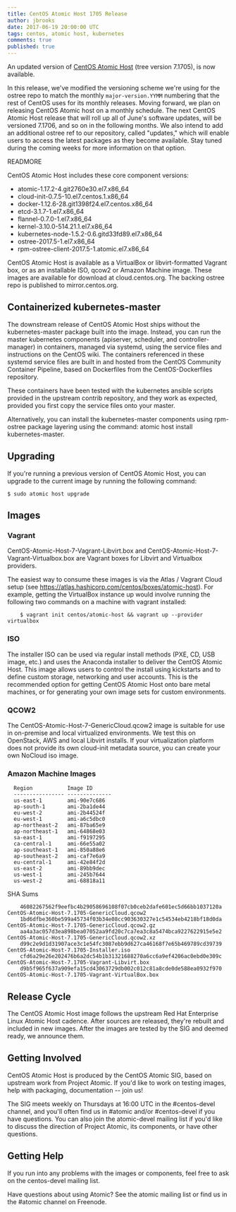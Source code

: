```yaml
---
title: CentOS Atomic Host 1705 Release
author: jbrooks
date: 2017-06-19 20:00:00 UTC
tags: centos, atomic host, kubernetes
comments: true
published: true
---
```


An updated version of [CentOS Atomic Host](https://wiki.centos.org/SpecialInterestGroup/Atomic/Download) (tree version 7.1705), is now
available.

In this release, we've modified the versioning scheme we're using for
the ostree repo to match the monthly `major-version.YYMM` numbering that
the rest of CentOS uses for its monthly releases. Moving forward, we
plan on releasing CentOS Atomic host on a monthly schedule. The next
CentOS Atomic Host release that will roll up all of June's software
updates, will be versioned 7.1706, and so on in the following months.
We also intend to add an additional ostree ref to our repository,
called "updates," which will enable users to access the latest
packages as they become available. Stay tuned during the coming weeks
for more information on that option.

READMORE

CentOS Atomic Host includes these core component versions:

-   atomic-1.17.2-4.git2760e30.el7.x86_64
-   cloud-init-0.7.5-10.el7.centos.1.x86_64
-   docker-1.12.6-28.git1398f24.el7.centos.x86_64
-   etcd-3.1.7-1.el7.x86_64
-   flannel-0.7.0-1.el7.x86_64
-   kernel-3.10.0-514.21.1.el7.x86_64
-   kubernetes-node-1.5.2-0.6.gitd33fd89.el7.x86_64
-   ostree-2017.5-1.el7.x86_64
-   rpm-ostree-client-2017.5-1.atomic.el7.x86_64

CentOS Atomic Host is available as a VirtualBox or libvirt-formatted
Vagrant box, or as an installable ISO, qcow2 or Amazon Machine image.
These images are available for download at cloud.centos.org. The backing
ostree repo is published to mirror.centos.org.

## Containerized kubernetes-master

The downstream release of CentOS Atomic Host ships without the
kubernetes-master package built into the image. Instead, you can run the
master kubernetes components (apiserver, scheduler, and
controller-manager) in containers, managed via systemd, using the
service files and instructions on the CentOS wiki. The containers
referenced in these systemd service files are built in and hosted from
the CentOS Community Container Pipeline, based on Dockerfiles from the
CentOS-Dockerfiles repository.

These containers have been tested with the kubernetes ansible scripts
provided in the upstream contrib repository, and they work as expected,
provided you first copy the service files onto your master.

Alternatively, you can install the kubernetes-master components using
rpm-ostree package layering using the command:
atomic host install kubernetes-master.


## Upgrading

If you're running a previous version of CentOS Atomic Host, you can
upgrade to the current image by running the following command:

```
$ sudo atomic host upgrade
```

## Images

### Vagrant

CentOS-Atomic-Host-7-Vagrant-Libvirt.box and
CentOS-Atomic-Host-7-Vagrant-Virtualbox.box are Vagrant boxes for
Libvirt and Virtualbox providers.

The easiest way to consume these images is via the Atlas / Vagrant Cloud
setup (see https://atlas.hashicorp.com/centos/boxes/atomic-host). For
example, getting the VirtualBox instance up would involve running the
following two commands on a machine with vagrant installed:

```
    $ vagrant init centos/atomic-host && vagrant up --provider virtualbox
```

### ISO

The installer ISO can be used via regular install methods (PXE, CD, USB
image, etc.) and uses the Anaconda installer to deliver the CentOS
Atomic Host. This image allows users to control the install using
kickstarts and to define custom storage, networking and user accounts.
This is the recommended option for getting CentOS Atomic Host onto bare
metal machines, or for generating your own image sets for custom
environments.

### QCOW2

The CentOS-Atomic-Host-7-GenericCloud.qcow2 image is suitable for use in
on-premise and local virtualized environments. We test this on
OpenStack, AWS and local Libvirt installs. If your virtualization
platform does not provide its own cloud-init metadata source, you can
create your own NoCloud iso image.

### Amazon Machine Images

```
  Region           Image ID
  ---------------- --------------
  us-east-1        ami-90e7c686
  ap-south-1       ami-2ba1de44
  eu-west-2        ami-2b44524f
  eu-west-1        ami-a6c5dbc0
  ap-northeast-2   ami-87ba65e9
  ap-northeast-1   ami-64868e03
  sa-east-1        ami-f9197295
  ca-central-1     ami-66e55a02
  ap-southeast-1   ami-850a88e6
  ap-southeast-2   ami-caf7e6a9
  eu-central-1     ami-42e84f2d
  us-east-2        ami-89bb9dec
  us-west-1        ami-245b7644
  us-west-2        ami-68818a11
```

SHA Sums

```
    46082267562f9eefbc4b29058696108f07cb0ceb2dafe601ec5d66bb1037120a
CentOS-Atomic-Host-7.1705-GenericCloud.qcow2
    1bd6dfbe360be599a45734f03b34e08cc903630327e1c54534eb4218bf18d0da
CentOS-Atomic-Host-7.1705-GenericCloud.qcow2.gz
    aa4a3ac057d3ea898bea07052aa9fd20c7ca7ea3c8a5474bca9227622915e5e2
CentOS-Atomic-Host-7.1705-GenericCloud.qcow2.xz
    d99c2e9d1d31907ace3c1e54fc3087ebb9d627ca46168f7e65b469789cd39739
CentOS-Atomic-Host-7.1705-Installer.iso
    cfd6a29e26e202476b6a2dc54b1b31321688270a6cc6a9ef4206ac0ebd0e309c
CentOS-Atomic-Host-7.1705-Vagrant-Libvirt.box
    d9b5f965f637a909efa15cd43063729db002c012c81a8cde0de588ea0932f970
CentOS-Atomic-Host-7.1705-Vagrant-VirtualBox.box
```

## Release Cycle

The CentOS Atomic Host image follows the upstream Red Hat Enterprise
Linux Atomic Host cadence. After sources are released, they're rebuilt
and included in new images. After the images are tested by the SIG and
deemed ready, we announce them.

## Getting Involved

CentOS Atomic Host is produced by the CentOS Atomic SIG, based on
upstream work from Project Atomic. If you'd like to work on testing
images, help with packaging, documentation -- join us!

The SIG meets weekly on Thursdays at 16:00 UTC in the #centos-devel
channel, and you'll often find us in #atomic and/or #centos-devel if you
have questions. You can also join the atomic-devel mailing list if you'd
like to discuss the direction of Project Atomic, its components, or have
other questions.

## Getting Help

If you run into any problems with the images or components, feel free to
ask on the centos-devel mailing list.

Have questions about using Atomic? See the atomic mailing list or find
us in the #atomic channel on Freenode.
